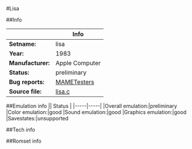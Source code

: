 #Lisa

##Info

||Info|
|-----|-----|
|**Setname:**|lisa
|**Year:**|1983
|**Manufacturer:**|Apple Computer
|**Status:**|preliminary
|**Bug reports:**|[MAMETesters](http://mametesters.org/view_all_set.php?type=1&temporary=y&search=lisa.c)
|**Source file:**|[lisa.c](https://github.com/mamedev/mame/blob/master/src/mess/drivers/lisa.c)

##Emulation info
|| Status |
|-----|-----|
|Overall emulation:|preliminary
|Color emulation:|good
|Sound emulation:|good
|Graphics emulation:|good
|Savestates:|unsupported

##Tech info

##Romset info

<!--- START OF EDITED COMMENT DO NOT TOUCH TEXT ABOVE-->
